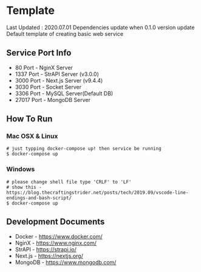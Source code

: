 # Template
Last Updated : 2020.07.01
Dependencies update when 0.1.0 version update
Default template of creating basic web service

## Service Port Info
- 80 Port - NginX Server  
- 1337 Port - StrAPI Server (v3.0.0)  
- 3000 Port - Next.js Server (v9.4.4)  
- 3030 Port - Socket Server
- 3306 Port - MySQL Server(Default DB)  
- 27017 Port - MongoDB Server  

## How To Run
### Mac OSX & Linux
```shell
# just typping docker-compose up! then service be running
$ docker-compose up
```  

### Windows
```shell
# please change shell file type 'CRLF' to 'LF'
# show this - https://blog.thecraftingstrider.net/posts/tech/2019.09/vscode-line-endings-and-bash-script/ 
$ docker-compose up
```

## Development Documents
- Docker - <https://www.docker.com/>  
- NginX - <https://www.nginx.com/>  
- StrAPI - <https://strapi.io/>  
- Next.js - <https://nextjs.org/>  
- MongoDB - <https://www.mongodb.com/>  
